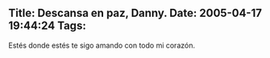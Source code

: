 Title: Descansa en paz, Danny.
Date: 2005-04-17 19:44:24
Tags: 
---
Estés donde estés te sigo amando con todo mi corazón.<br/><br/><br/>
